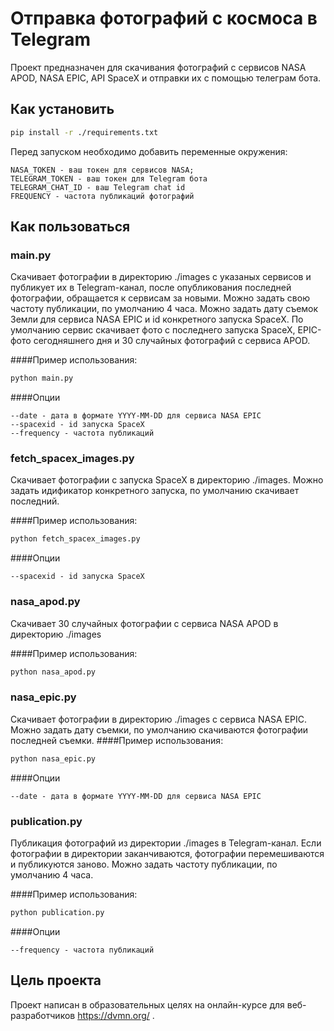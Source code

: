 # Отправка фотографий с космоса в Telegram

Проект предназначен для скачивания фотографий с сервисов NASA APOD, NASA EPIC, API SpaceX и отправки их с помощью телеграм бота.

## Как установить
```bash
pip install -r ./requirements.txt
```

Перед запуском необходимо добавить переменные окружения: 
```
NASA_TOKEN - ваш токен для сервисов NASA;
TELEGRAM_TOKEN - ваш токен для Telegram бота
TELEGRAM_CHAT_ID - ваш Telegram chat id
FREQUENCY - частота публикаций фотографий
```
## Как пользоваться

### main.py

Скачивает фотографии в директорию ./images с указаных сервисов и публикует их в Telegram-канал, после опубликования последней фотографии, обращается к сервисам за новыми. Можно задать свою частоту публикации, по умолчанию 4 часа. Можно задать дату съемок Земли для сервиса NASA EPIC и id конкретного запуска SpaceX. По умолчанию сервис скачивает фото с последнего запуска SpaceX, EPIC-фото сегодняшнего дня и 30 случайных фотографий с сервиса APOD.  

####Пример использования:

```bash
python main.py  
```

####Опции

```
--date - дата в формате YYYY-MM-DD для сервиса NASA EPIC
--spacexid - id запуска SpaceX
--frequency - частота публикаций
```

### fetch_spacex_images.py

Скачивает фотографии с запуска SpaceX в директорию ./images. Можно задать идификатор конкретного запуска, по умолчанию скачивает последний.

####Пример использования:

```bash
python fetch_spacex_images.py 
```
####Опции

```
--spacexid - id запуска SpaceX
```
### nasa_apod.py

Скачивает 30 случайных фотографии с сервиса NASA APOD в директорию ./images

####Пример использования:

```bash
python nasa_apod.py  
```

### nasa_epic.py

Скачивает фотографии в директорию ./images с сервиса NASA EPIC. Можно задать дату съемки, по умолчанию скачиваются фотографии последней съемки.
####Пример использования:

```bash
python nasa_epic.py 
```

####Опции

```
--date - дата в формате YYYY-MM-DD для сервиса NASA EPIC
```

### publication.py

Публикация фотографий из директории ./images в Telegram-канал. Если фотографии в директории заканчиваются, фотографии перемешиваются и публикуются заново. Можно задать частоту публикации, по умолчанию 4 часа.

####Пример использования:

```bash
python publication.py  
```

####Опции

```
--frequency - частота публикаций
```

## Цель проекта
Проект написан в образовательных целях на онлайн-курсе для веб-разработчиков https://dvmn.org/ .